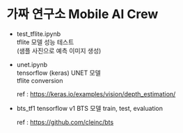 # 가짜 연구소 Mobile AI Crew

* test_tflite.ipynb  
  tflite 모델 성능 테스트  
  (샘플 사진으로 예측 이미지 생성)
    
* unet.ipynb  
  tensorflow (keras) UNET 모델  
  tflite conversion
  
  ref : https://keras.io/examples/vision/depth_estimation/


* bts_tf1 
  tensorflow v1 BTS 모델 train, test, evaluation
  
  ref : https://github.com/cleinc/bts

